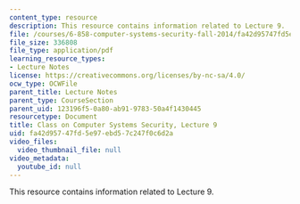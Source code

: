 ```yaml
---
content_type: resource
description: This resource contains information related to Lecture 9.
file: /courses/6-858-computer-systems-security-fall-2014/fa42d95747fd5e97ebd57c247f0c6d2a_MIT6_858F14_lec9.pdf
file_size: 336808
file_type: application/pdf
learning_resource_types:
- Lecture Notes
license: https://creativecommons.org/licenses/by-nc-sa/4.0/
ocw_type: OCWFile
parent_title: Lecture Notes
parent_type: CourseSection
parent_uid: 123196f5-0a80-ab91-9783-50a4f1430445
resourcetype: Document
title: Class on Computer Systems Security, Lecture 9
uid: fa42d957-47fd-5e97-ebd5-7c247f0c6d2a
video_files:
  video_thumbnail_file: null
video_metadata:
  youtube_id: null
---
```

This resource contains information related to Lecture 9.